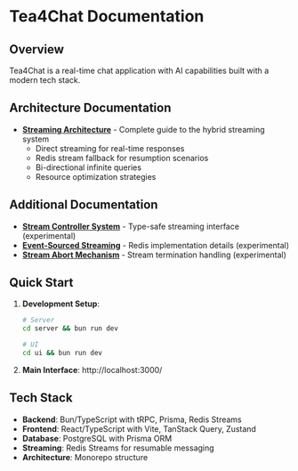 # Tea4Chat Documentation

## Overview

Tea4Chat is a real-time chat application with AI capabilities built with a modern tech stack.

## Architecture Documentation

- **[Streaming Architecture](./STREAMING-ARCHITECTURE.md)** - Complete guide to the hybrid streaming system
  - Direct streaming for real-time responses
  - Redis stream fallback for resumption scenarios
  - Bi-directional infinite queries
  - Resource optimization strategies

## Additional Documentation

- **[Stream Controller System](./stream-controller.md)** - Type-safe streaming interface (experimental)
- **[Event-Sourced Streaming](./event-sourcing-streams.md)** - Redis implementation details (experimental)
- **[Stream Abort Mechanism](./stream-abort-mechanism.md)** - Stream termination handling (experimental)

## Quick Start

1. **Development Setup**:
   ```bash
   # Server
   cd server && bun run dev
   
   # UI  
   cd ui && bun run dev
   ```

2. **Main Interface**: http://localhost:3000/

## Tech Stack

- **Backend**: Bun/TypeScript with tRPC, Prisma, Redis Streams
- **Frontend**: React/TypeScript with Vite, TanStack Query, Zustand
- **Database**: PostgreSQL with Prisma ORM
- **Streaming**: Redis Streams for resumable messaging
- **Architecture**: Monorepo structure